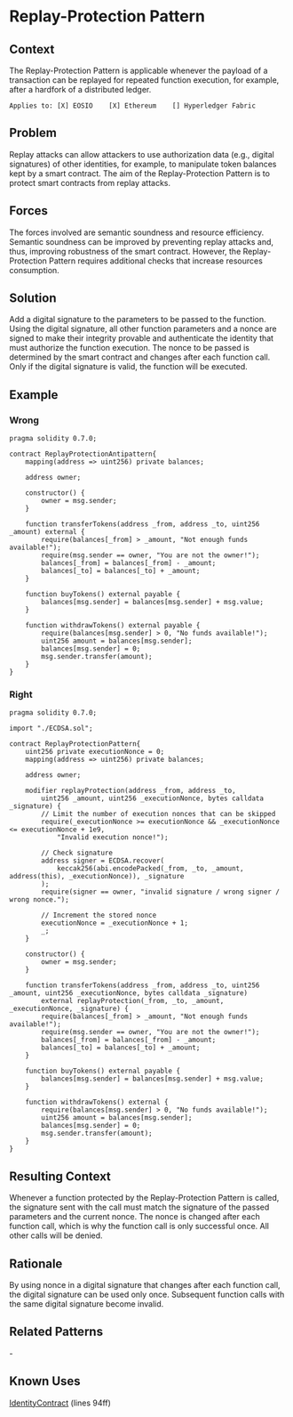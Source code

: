 # Replay-Protection Pattern

## Context
The Replay-Protection Pattern is applicable whenever the payload of a transaction can be replayed for repeated function execution, for example, after a hardfork of a distributed ledger.

``Applies to: [X] EOSIO    [X] Ethereum    [] Hyperledger Fabric``

## Problem
Replay attacks can allow attackers to use authorization data (e.g., digital signatures) of other identities, for example, to manipulate token balances kept by a smart contract. The aim of the Replay-Protection Pattern is to protect smart contracts from replay attacks.

## Forces
The forces involved are semantic soundness and resource efficiency. Semantic soundness can be improved by preventing replay attacks and, thus, improving robustness of the smart contract. However, the Replay-Protection Pattern requires additional checks that increase resources consumption.

## Solution
Add a digital signature to the parameters to be passed to the function. Using the digital signature, all other function parameters and a nonce are signed to make their integrity provable and authenticate the identity that must authorize the function execution. The nonce to be passed is determined by the smart contract and changes after each function call. Only if the digital signature is valid, the function will be executed.

## Example
### Wrong
```Solidity
pragma solidity 0.7.0;

contract ReplayProtectionAntipattern{
    mapping(address => uint256) private balances;
    
    address owner;
    
    constructor() {
        owner = msg.sender;
    }

    function transferTokens(address _from, address _to, uint256 _amount) external {
        require(balances[_from] > _amount, "Not enough funds available!");
        require(msg.sender == owner, "You are not the owner!");
        balances[_from] = balances[_from] - _amount;
        balances[_to] = balances[_to] + _amount;
    }

    function buyTokens() external payable {
        balances[msg.sender] = balances[msg.sender] + msg.value;
    }
    
    function withdrawTokens() external payable {
        require(balances[msg.sender] > 0, "No funds available!");
        uint256 amount = balances[msg.sender];
        balances[msg.sender] = 0;
        msg.sender.transfer(amount);
    }
}
```

### Right
```Solidity
pragma solidity 0.7.0;

import "./ECDSA.sol";

contract ReplayProtectionPattern{
    uint256 private executionNonce = 0;
    mapping(address => uint256) private balances;
    
    address owner;
    
    modifier replayProtection(address _from, address _to,
        uint256 _amount, uint256 _executionNonce, bytes calldata _signature) {
        // Limit the number of execution nonces that can be skipped
        require(_executionNonce >= executionNonce && _executionNonce <= executionNonce + 1e9,
            "Invalid execution nonce!");
        
        // Check signature
        address signer = ECDSA.recover(
            keccak256(abi.encodePacked(_from, _to, _amount, address(this), _executionNonce)), _signature
        );
        require(signer == owner, "invalid signature / wrong signer / wrong nonce.");
        
        // Increment the stored nonce
        executionNonce = _executionNonce + 1;
        _;
    }

    constructor() {
        owner = msg.sender;
    }

    function transferTokens(address _from, address _to, uint256 _amount, uint256 _executionNonce, bytes calldata _signature)
        external replayProtection(_from, _to, _amount, _executionNonce, _signature) {
        require(balances[_from] > _amount, "Not enough funds available!");
        require(msg.sender == owner, "You are not the owner!");
        balances[_from] = balances[_from] - _amount;
        balances[_to] = balances[_to] + _amount;
    }

    function buyTokens() external payable {
        balances[msg.sender] = balances[msg.sender] + msg.value;
    }
    
    function withdrawTokens() external {
        require(balances[msg.sender] > 0, "No funds available!");
        uint256 amount = balances[msg.sender];
        balances[msg.sender] = 0;
        msg.sender.transfer(amount);
    }
}
```

## Resulting Context
Whenever a function protected by the Replay-Protection Pattern is called, the signature sent with the call must match the signature of the passed parameters and the current nonce. The nonce is changed after each function call, which is why the function call is only successful once. All other calls will be denied.

## Rationale
By using nonce in a digital signature that changes after each function call, the digital signature can be used only once. Subsequent function calls with the same digital signature become invalid.

## Related Patterns
\-

## Known Uses
[IdentityContract](https://github.com/B2E2/b2e2_contracts/blob/master/contracts/IdentityContract.sol) (lines 94ff)
